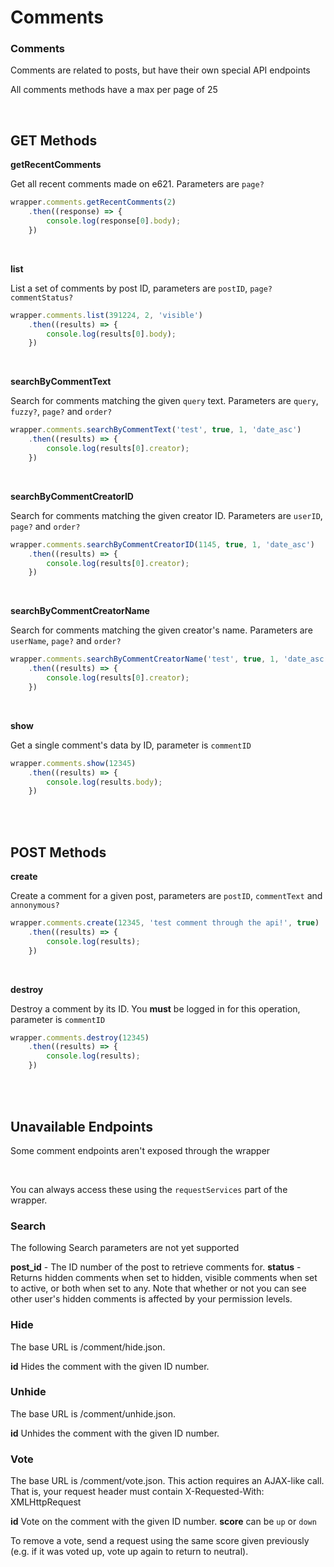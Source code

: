 # Comments

### Comments

Comments are related to posts, but have their own special API endpoints

All comments methods have a max per page of 25

</br>

## GET Methods

**getRecentComments**

Get all recent comments made on e621. Parameters are `page?`

```typescript
wrapper.comments.getRecentComments(2)
    .then((response) => {
        console.log(response[0].body);
    })
```
</br>


**list**

List a set of comments by post ID, parameters are `postID`, `page?` `commentStatus?`

```typescript
wrapper.comments.list(391224, 2, 'visible')
    .then((results) => {
        console.log(results[0].body);
    })
```
</br>


**searchByCommentText**

Search for comments matching the given `query` text. Parameters are `query`, `fuzzy?`, `page?` and `order?`

```typescript
wrapper.comments.searchByCommentText('test', true, 1, 'date_asc')
    .then((results) => {
        console.log(results[0].creator);
    })
```
</br>


**searchByCommentCreatorID**

Search for comments matching the given creator ID. Parameters are `userID`, `page?` and `order?`

```typescript
wrapper.comments.searchByCommentCreatorID(1145, true, 1, 'date_asc')
    .then((results) => {
        console.log(results[0].creator);
    })
```
</br>


**searchByCommentCreatorName**

Search for comments matching the given creator's name. Parameters are `userName`, `page?` and `order?`

```typescript
wrapper.comments.searchByCommentCreatorName('test', true, 1, 'date_asc')
    .then((results) => {
        console.log(results[0].creator);
    })
```
</br>


**show**

Get a single comment's data by ID, parameter is `commentID`

```typescript
wrapper.comments.show(12345)
    .then((results) => {
        console.log(results.body);
    })
```
</br>
</br>

## POST Methods

**create**

Create a comment for a given post, parameters are `postID`, `commentText` and `annonymous?`

```typescript
wrapper.comments.create(12345, 'test comment through the api!', true)
    .then((results) => {
        console.log(results);
    })
```
</br>


**destroy**

Destroy a comment by its ID. You **must** be logged in for this operation, parameter is `commentID`

```typescript
wrapper.comments.destroy(12345)
    .then((results) => {
        console.log(results);
    })
```
</br>
</br>


## Unavailable Endpoints

Some comment endpoints aren't exposed through the wrapper

<br>

You can always access these using the `requestServices` part of the wrapper.


### Search

The following Search parameters are not yet supported

**post_id** - The ID number of the post to retrieve comments for.
**status** - Returns hidden comments when set to hidden, visible comments when set to active, or both when set to any. Note that whether or not you can see other user's hidden comments is affected by your permission levels.
</br>

### Hide

The base URL is /comment/hide.json.

**id** Hides the comment with the given ID number.
</br>


### Unhide

The base URL is /comment/unhide.json.

**id** Unhides the comment with the given ID number.
</br>


### Vote 

The base URL is /comment/vote.json. This action requires an AJAX-like call. That is, your request header must contain X-Requested-With: XMLHttpRequest

**id** Vote on the comment with the given ID number.
**score** can be `up` or `down`

To remove a vote, send a request using the same score given previously (e.g. if it was voted up, vote up again to return to neutral).